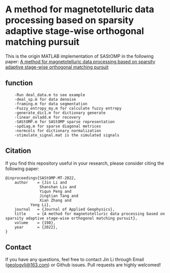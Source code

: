 # A method for magnetotelluric data processing based on sparsity adaptive stage-wise orthogonal matching pursuit
This is the origin MATLAB implementation of SAStOMP in the following paper:
[A method for magnetotelluric data processing based on sparsity adaptive stage-wise orthogonal matching pursuit](https://doi.org/10.1016/j.jappgeo.2022.104577)

## function
```
	-Run deal_data.m to see example
	-deal_sp.m for data denoise
	-framing.m for data segmentation
	-Fuzzy_entropy_my.m for calculate fuzzy entropy
	-generate_dic1.m for dictionary generate
	-linear_ovladd.m for recovery
	-SAStOMP.m for SAStOMP sparse representation
	-spdiag.m for sparse diagonal metrices
	-normcols for dictionary normalization
	-stimulate_signal.mat is the simulated signals
```


## <span id="citelink">Citation</span>
If you find this repository useful in your research, please consider citing the following paper:

```
@inproceedings{SAStOMP-MT-2022,
    author    = {Jin Li and
               Shanshan Liu and
               Yiqun Peng and
               Jingtian Tang and
               Xian Zhang and
	       Yong Li},
    journal   = {Journal of Applied Geophysics},
    title     = {A method for magnetotelluric data processing based on sparsity adaptive stage-wise orthogonal matching pursuit},
    volume    = {198},
    year      = {2022},
}
```
## Contact
If you have any questions, feel free to contact Jin Li through Email (geologylj@163.com) or Github issues. Pull requests are highly welcomed!
